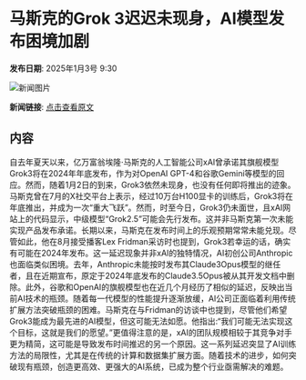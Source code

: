 # 马斯克的Grok 3迟迟未现身，AI模型发布困境加剧

**发布日期**: 2025年1月3号 9:30

![新闻图片](https://pic.chinaz.com/picmap/202311060852081809_0.jpg)

**新闻链接**: [点击查看原文](https://www.aibase.com/zh/news/14436)

## 内容

自去年夏天以来，亿万富翁埃隆·马斯克的人工智能公司xAI曾承诺其旗舰模型Grok3将在2024年年底发布，作为对OpenAI GPT-4和谷歌Gemini等模型的回应。然而，随着1月2日的到来，Grok3依然未现身，也没有任何即将推出的迹象。马斯克曾在7月的X社交平台上表示，经过10万台H100显卡的训练后，Grok3将在年底推出，并成为一次“重大飞跃”。然而，时至今日，Grok3仍未面世，且xAI网站上的代码显示，中级模型“Grok2.5”可能会先行发布。这并非马斯克第一次未能实现产品发布承诺。长期以来，马斯克在发布时间上的乐观预期常常未能兑现。尽管如此，他在8月接受播客Lex Fridman采访时也提到，Grok3若幸运的话，确实有可能在2024年发布。这一延迟现象并非xAI的独特情况，AI初创公司Anthropic也面临类似困境。去年，Anthropic未能按时发布其Claude3Opus模型的继任者，且在近期宣布，原定于2024年底发布的Claude3.5Opus被从其开发文档中删除。此外，谷歌和OpenAI的旗舰模型也在近几个月经历了相似的延迟，反映出当前AI技术的瓶颈。随着每一代模型的性能提升逐渐放缓，AI公司正面临着利用传统扩展方法突破瓶颈的困难。马斯克在与Fridman的访谈中也提到，尽管他们希望Grok3能成为最先进的AI模型，但这可能无法如愿。他指出:“我们可能无法实现这个目标，这就是我们的愿望。”更值得注意的是，xAI的团队规模相较于其竞争对手更为精简，这可能是导致发布时间推迟的另一个原因。这一系列延迟突显了AI训练方法的局限性，尤其是在传统的计算和数据集扩展方面。随着技术的进步，如何突破现有瓶颈，创造更高效、更强大的AI系统，已成为整个行业亟需解决的难题。
